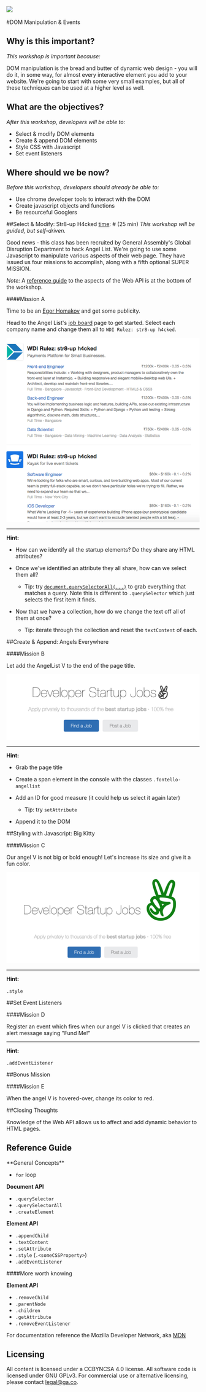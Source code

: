 <!--
Creator: Ilias Tsangaris
Editor: John Barela 
Market: SF, Denver
-->

![](https://ga-dash.s3.amazonaws.com/production/assets/logo-9f88ae6c9c3871690e33280fcf557f33.png)

#DOM Manipulation & Events

## Why is this important? 
[time]: # (5 min)
<!-- framing the "why" in big-picture/real world examples -->
*This workshop is important because:*

DOM manipulation is the bread and butter of dynamic web design - you will do it, in some way, for almost every interactive element you add to your website. We're going to start with some very small examples, but all of these techniques can be used at a higher level as well.

## What are the objectives?
[time]: # (5 min)
<!-- specific/measurable goal for students to achieve -->
*After this workshop, developers will be able to:*

* Select & modify DOM elements
* Create & append DOM elements
* Style CSS with Javascript
* Set event listeners


## Where should we be now?
<!-- call out the skills that are prerequisites -->
*Before this workshop, developers should already be able to:*

- Use chrome developer tools to interact with the DOM
- Create javascript objects and functions
- Be resourceful Googlers

##Select & Modify: Str8-up H4cked
[time]: # (25 min)
*This workshop will be guided, but self-driven.*

Good news - this class has been recruited by General Assembly's Global Disruption Department to hack Angel List. We're going to use some Javascript to manipulate various aspects of their web page. They have issued us four missions to accomplish, along with a fifth optional SUPER MISSION.

*Note:* A [reference guide](#web-api-reference) to the aspects of the Web API is at the bottom of the workshop.

####Mission A

Time to be an [Egor Homakov](http://techli.com/2012/03/how-a-russian-developer-hijacked-github-to-help-the-rails-community/) and get some publicity. 

Head to the Angel List's [job board](https://angel.co/developer/jobs) page to get started. Select each company name and change them all to `WDI Rulez: str8-up h4cked`.

![str8-up hacked](./images/str8-up-h4cked.png)

[CFU]: # (What would be some of the first steps. Prod for opening the console and comment on the Easter Egg.)

---

**Hint:**

* How can we identify all the startup elements? Do they share any HTML attributes?

* Once we've identified an attribute they all share, how can we select them all?
	* Tip: try [`document.querySelectorAll(...)`](https://developer.mozilla.org/en-US/docs/Web/API/Document/querySelectorAll) to grab everything that matches a query. Note this is different to `.querySelector` which just selects the first item it finds.

* Now that we have a collection, how do we change the text off all of them at once?
	* Tip: iterate through the collection and reset the `textContent` of each.

##Create & Append: Angels Everywhere

####Mission B

Let add the AngelList V to the end of the page title. 

![angels-everywhere](./images/more-angels.png)

---

**Hint:**

* Grab the page title

* Create a span element in the console with the classes `.fontello-angellist`

* Add an ID for good measure (it could help us select it again later)
	* Tip: try `setAttribute`

* Append it to the DOM

##Styling with Javascript: Big Kitty

####Mission C

Our angel V is not big or bold enough! Let's increase its size and give it a fun color.

![green-angel](./images/green-angels.png)

---

**Hint:**

`.style`


##Set Event Listeners

####Mission D

Register an event which fires when our angel V is clicked that creates an alert message saying "Fund Me!"

---

**Hint:**

`.addEventListener`


##Bonus Mission

####Mission E

When the angel V is hovered-over, change its color to red.

##Closing Thoughts

Knowledge of the Web API allows us to affect and add dynamic behavior to HTML pages.

<h2 id="web-api-reference">Reference Guide</h2>
**General Concepts**

* `for` loop

**Document API**

* `.querySelector`
* `.querySelectorAll`
* `.createElement`

**Element API**

* `.appendChild`
* `.textContent`
* `.setAttribute`
* `.style` (`.<someCSSProperty>`)
* `.addEventListener`

####More worth knowing

**Element API**

* `.removeChild`
* `.parentNode`
* `.children`
* `.getAttribute`
* `.removeEventListener`

For documentation reference the Mozilla Developer Network, aka [MDN](https://developer.mozilla.org/en-US/)

## Licensing
All content is licensed under a CC­BY­NC­SA 4.0 license.
All software code is licensed under GNU GPLv3. For commercial use or alternative licensing, please contact legal@ga.co.
